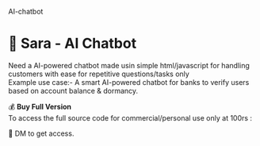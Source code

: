 AI-chatbot 
# 🤖 Sara - AI Chatbot

Need a AI-powered chatbot made usin simple html/javascript for handling customers with ease for repetitive questions/tasks only   
Example use case:- A smart AI-powered chatbot for banks to verify users based on account balance & dormancy. 

💰 **Buy Full Version**  
To access the full source code for commercial/personal use only at 100rs :

📩 DM  to get access.
